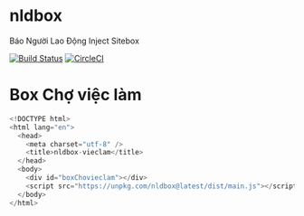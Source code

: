 # nldbox
Báo Người Lao Động Inject Sitebox

[![Build Status](https://travis-ci.org/nnquangit/nldbox.svg?branch=master)](https://travis-ci.org/nnquangit/nldbox)
[![CircleCI](https://circleci.com/gh/nnquangit/nldbox/tree/master.svg?style=svg)](https://circleci.com/gh/nnquangit/nldbox/tree/master)

# Box Chợ việc làm
```javascript
<!DOCTYPE html>
<html lang="en">
  <head>
    <meta charset="utf-8" />
    <title>nldbox-vieclam</title>
  </head>
  <body>
    <div id="boxChovieclam"></div>
    <script src="https://unpkg.com/nldbox@latest/dist/main.js"></script>
  </body>
</html>
```